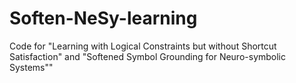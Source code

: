 # Soften-NeSy-learning
Code for "Learning with Logical Constraints but without Shortcut Satisfaction" and "Softened Symbol Grounding for Neuro-symbolic Systems""
